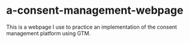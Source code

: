 # a-consent-management-webpage

This is a webpage I use to practice an implementation of the consent management platform using GTM.

